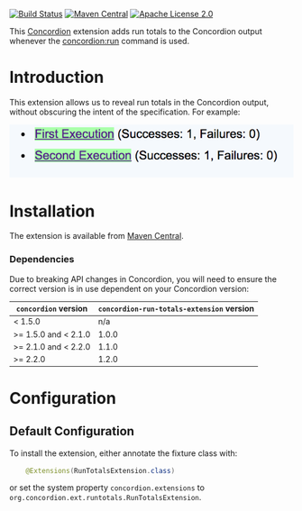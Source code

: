 [![Build Status](https://img.shields.io/travis/concordion/concordion-run-totals-extension.svg)](https://travis-ci.org/concordion/concordion-run-totals-extension)
[![Maven Central](https://img.shields.io/maven-central/v/org.concordion/concordion-run-totals-extension.svg)](http://search.maven.org/#search%7Cga%7C1%7Cg%3A%22org.concordion%22%20AND%20a%3A%22concordion-run-totals-extension%22)
[![Apache License 2.0](https://img.shields.io/badge/license-Apache%202.0-blue.svg)](http://www.apache.org/licenses/LICENSE-2.0.html)

This [Concordion](http://www.concordion.org) extension adds run totals to the Concordion output whenever the [concordion:run](https://concordion.org/Tutorial.html#concordion:run) command is used.

# Introduction

This extension allows us to reveal run totals in the Concordion output, without obscuring the intent of the specification. For example:

![Run Totals Output Image](images/RunTotalsOutput.png)

# Installation
The extension is available from [Maven Central](http://search.maven.org/#artifactdetails%7Corg.concordion%7Cconcordion-run-totals-extension%7C1.0.0%7Cjar).

### Dependencies
Due to breaking API changes in Concordion, you will need to ensure the correct version is in use dependent on your Concordion version:

| `concordion` version | `concordion-run-totals-extension` version |
| ------------------   | ---------------------- |
| <  1.5.0             | n/a                    |
| >= 1.5.0 and < 2.1.0 | 1.0.0                  |
| >= 2.1.0 and < 2.2.0 | 1.1.0                  |
| >= 2.2.0             | 1.2.0                  |

# Configuration

## Default Configuration

To install the extension, either annotate the fixture class with:

```java
    @Extensions(RunTotalsExtension.class)
```

or set the system property `concordion.extensions` to `org.concordion.ext.runtotals.RunTotalsExtension`.
